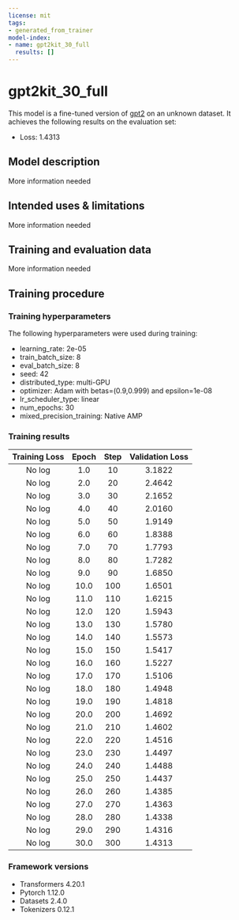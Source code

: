 ```yaml
---
license: mit
tags:
- generated_from_trainer
model-index:
- name: gpt2kit_30_full
  results: []
---
```


<!-- This model card has been generated automatically according to the information the Trainer had access to. You
should probably proofread and complete it, then remove this comment. -->

# gpt2kit_30_full

This model is a fine-tuned version of [gpt2](https://huggingface.co/gpt2) on an unknown dataset.
It achieves the following results on the evaluation set:
- Loss: 1.4313

## Model description

More information needed

## Intended uses & limitations

More information needed

## Training and evaluation data

More information needed

## Training procedure

### Training hyperparameters

The following hyperparameters were used during training:
- learning_rate: 2e-05
- train_batch_size: 8
- eval_batch_size: 8
- seed: 42
- distributed_type: multi-GPU
- optimizer: Adam with betas=(0.9,0.999) and epsilon=1e-08
- lr_scheduler_type: linear
- num_epochs: 30
- mixed_precision_training: Native AMP

### Training results

| Training Loss | Epoch | Step | Validation Loss |
|:-------------:|:-----:|:----:|:---------------:|
| No log        | 1.0   | 10   | 3.1822          |
| No log        | 2.0   | 20   | 2.4642          |
| No log        | 3.0   | 30   | 2.1652          |
| No log        | 4.0   | 40   | 2.0160          |
| No log        | 5.0   | 50   | 1.9149          |
| No log        | 6.0   | 60   | 1.8388          |
| No log        | 7.0   | 70   | 1.7793          |
| No log        | 8.0   | 80   | 1.7282          |
| No log        | 9.0   | 90   | 1.6850          |
| No log        | 10.0  | 100  | 1.6501          |
| No log        | 11.0  | 110  | 1.6215          |
| No log        | 12.0  | 120  | 1.5943          |
| No log        | 13.0  | 130  | 1.5780          |
| No log        | 14.0  | 140  | 1.5573          |
| No log        | 15.0  | 150  | 1.5417          |
| No log        | 16.0  | 160  | 1.5227          |
| No log        | 17.0  | 170  | 1.5106          |
| No log        | 18.0  | 180  | 1.4948          |
| No log        | 19.0  | 190  | 1.4818          |
| No log        | 20.0  | 200  | 1.4692          |
| No log        | 21.0  | 210  | 1.4602          |
| No log        | 22.0  | 220  | 1.4516          |
| No log        | 23.0  | 230  | 1.4497          |
| No log        | 24.0  | 240  | 1.4488          |
| No log        | 25.0  | 250  | 1.4437          |
| No log        | 26.0  | 260  | 1.4385          |
| No log        | 27.0  | 270  | 1.4363          |
| No log        | 28.0  | 280  | 1.4338          |
| No log        | 29.0  | 290  | 1.4316          |
| No log        | 30.0  | 300  | 1.4313          |


### Framework versions

- Transformers 4.20.1
- Pytorch 1.12.0
- Datasets 2.4.0
- Tokenizers 0.12.1
